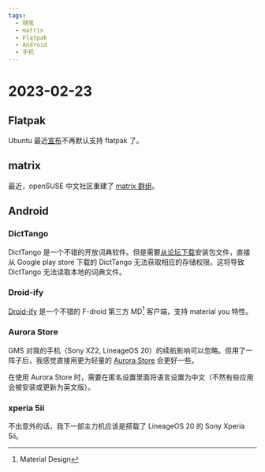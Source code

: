 ```yaml
---
tags:
  - 随笔
  - matrix
  - Flatpak
  - Android
  - 手机
---
```


# 2023-02-23

## Flatpak

Ubuntu 最近[宣布](https://www.phoronix.com/news/Ubuntu-No-Flatpak-By-Default)不再默认支持 flatpak 了。

## matrix

最近，openSUSE 中文社区重建了 [matrix 群组](https://matrix.to/#/#zh:opensuse.org)。

## Android

### DictTango

DictTango 是一个不错的开放词典软件。但是需要[从论坛下载](https://forum.freemdict.com/t/topic/2354)安装包文件，直接从 Google play store 下载的 DictTango 无法获取相应的存储权限。这将导致 DictTango 无法读取本地的词典文件。

### Droid-ify

[Droid-ify](https://github.com/Iamlooker/Droid-ify) 是一个不错的 F-droid 第三方 MD[^1] 客户端，支持 material you 特性。

### Aurora Store

GMS 对我的手机（Sony XZ2, LineageOS 20）的续航影响可以忽略。但用了一阵子后，我感觉直接用更为轻量的 [Aurora Store](https://f-droid.org/en/packages/com.aurora.store/) 会更好一些。

在使用 Aurora Store 时，需要在匿名设置里面将语言设置为中文（不然有些应用会被安装或更新为英文版）。

### xperia 5ii

不出意外的话，我下一部主力机应该是搭载了 LineageOS 20 的 Sony Xperia 5ii。

[^1]: Material Design